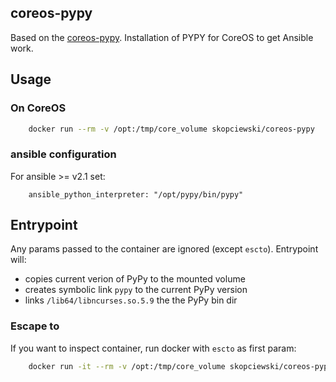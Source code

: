 ## coreos-pypy

Based on the [coreos-pypy][coreos-pypy].
Installation of PYPY for CoreOS to get Ansible work.

## Usage

### On CoreOS

```bash
    docker run --rm -v /opt:/tmp/core_volume skopciewski/coreos-pypy
```

### ansible configuration

For ansible >= v2.1 set:

```
    ansible_python_interpreter: "/opt/pypy/bin/pypy"
```

## Entrypoint

Any params passed to the container are ignored (except `escto`). Entrypoint will:
* copies current verion of PyPy to the mounted volume
* creates symbolic link `pypy` to the current PyPy version
* links `/lib64/libncurses.so.5.9` the the PyPy bin dir

### Escape to

If you want to inspect container, run docker with `escto` as first param:

```bash
    docker run -it --rm -v /opt:/tmp/core_volume skopciewski/coreos-pypy escto sh
```

[coreos-pypy]: https://github.com/SergeyZh/coreos-pypy
